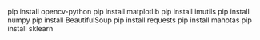 pip install opencv-python
pip install matplotlib
pip install imutils
pip install numpy
pip install BeautifulSoup
pip install requests
pip install mahotas
pip install sklearn